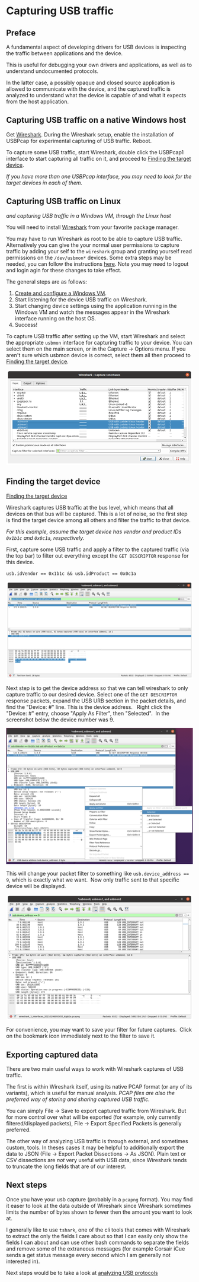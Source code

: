 # Capturing USB traffic

## Preface

A fundamental aspect of developing drivers for USB devices is inspecting the
traffic between applications and the device.

This is useful for debugging your own drivers and applications, as well as to
understand undocumented protocols.

In the latter case, a possibly opaque and closed source application is allowed
to communicate with the device, and the captured traffic is analyzed to
understand what the device is capable of and what it expects from the host
application.


## Capturing USB traffic on a native Windows host

Get [Wireshark].  During the Wireshark setup, enable the installation of
USBPcap for experimental capturing of USB traffic.  Reboot.

To capture some USB traffic, start Wireshark, double click the USBPcap1
interface to start capturing all traffic on it, and proceed to [Finding the target device](#finding-the-target-device).

_If you have more than one USBPcap interface, you may need to look for the
target devices in each of them._




## Capturing USB traffic on Linux
_and capturing USB traffic in a Windows VM, through the Linux host_

You will need to install [Wireshark] from your favorite package manager.

You may have to run Wireshark as root to be able to capture USB traffic.
Alternatively you can give the your normal user permissions to capture traffic by
adding your self to the `wireshark` group and granting yourself read permissions on the `/dev/usbmon*` devices.
Some extra steps may be needed, you can follow the instructions [here](https://wiki.wireshark.org/CaptureSetup/USB).
Note you may need to logout and login agin for these changes to take effect.

The general steps are as follows:

1. [Create and configure a Windows VM](./creating-vm-for-capture.md).
2. Start listening for the device USB traffic on Wireshark.
4. Start changing device settings using the application running in the Windows VM and watch the messages appear in the Wireshark interface running on the host OS.
5. Success!

To capture USB traffic after setting up the VM, start Wireshark and select the appropriate `usbmon` interface for capturing traffic to your device.  You can select them on the main screen, or in the Capture -> Options menu.  If you aren't sure which usbmon device is correct, select them all then proceed to [Finding the target device](#finding-the-target-device).

![usbmon interface](./images/wireshark_1.png)

## Finding the target device
[Finding the target device](#finding-the-target-device)

Wireshark captures USB traffic at the bus level, which means that all devices
on that bus will be captured.  This is a lot of noise, so the first step is
find the target device among all others and filter the traffic to that device.

_For this example, assume the target device has vendor and product IDs `0x1b1c`
and `0x0c1a`, respectively._

First, capture some USB traffic and apply a filter to the captured traffic (via the top bar) to filter out everything except the `GET DESCRIPTOR` response for this device. 

```
usb.idVendor == 0x1b1c && usb.idProduct == 0x0c1a
```

![Wireshark 4](./images/wireshark_2.png)

Next step is to get the device address so that we can tell wireshark to only capture traffic to our desired device.
Select one of the `GET DESCRIPTOR` response packets, expand the USB URB section in the packet details, and find the "Device: #" line. This is the device address.   Right click the "Device: #" entry, choose "Apply As Filter", then "Selected".  In the screenshot below the device number was 9.

![Wireshark 5](./images/wireshark_3.png)

This will change your packet filter to something like `usb.device_address == 9`, which is exactly what we want.  Now only traffic sent to that specific device will be displayed.

![Wireshark 6](./images/wireshark_4.png)

For convenience, you may want to save your filter for future captures.  Click on the bookmark icon immediately next to the filter to save it.


## Exporting captured data

There are two main useful ways to work with Wireshark captures of USB traffic.

The first is within Wireshark itself, using its native PCAP format (or any of
its variants), which is useful for manual analysis.  _PCAP files are also the
preferred way of storing and sharing captured USB traffic._

You can simply File -> Save to export captured traffic from Wireshark.  But for
more control over what will be exported (for example, only currently
filtered/displayed packets), File -> Export Specified Packets is generally
preferred.

The other way of analyzing USB traffic is through external, and sometimes
custom, tools.  In theses cases it may be helpful to additionally export the
data to JSON (File -> Export Packet Dissections -> As JSON).  Plain text or CSV
dissections are _not_ very useful with USB data, since Wireshark tends to
truncate the long fields that are of our interest.

## Next steps

Once you have your usb capture (probably in a `pcapng` format). You may find it easer to look at the data outside
of Wireshark since Wireshark sometimes limits the number of bytes shown to fewer then the amount you want to look at.

I generally like to use `tshark`, one of the cli tools that comes with Wireshark to extract the only the fields I care about
so that I can easily only show the fields I can about and can use other bash commands to separate the fields and remove
some of the extraneous messages (for example Corsair iCue sends a get status message every second which I am generally not
interested in).

Next steps would be to take a look at [analyzing USB protocols](techniques-for-analyzing-usb-protocols.md)

[Wireshark]: https://www.wireshark.org
[USBPcap]: https://desowin.org/usbpcap/
